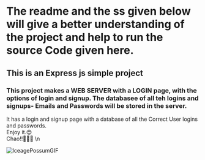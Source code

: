 # The readme and the ss given below will give a better understanding of the project and help to run the source Code given here.
## This is an Express js simple project
### This project makes a **WEB SERVER** with a LOGIN page, with the options of **login** and **signup**. The databasee of all teh logins and signups- Emails and Passwords will be stored in the server.

It has a login and signup page with a database of all the Correct User logins and passwords.                                                                                        
Enjoy it.😊                                                                                                                                                                       
Chao!!👷‍♂️🫡 \n

![IceagePossumGIF](https://github.com/Ukashashere/Login_signup_Ukasha/assets/116743795/1dc10ab2-6ea2-4d88-acc0-6d60cb2ce4df)
